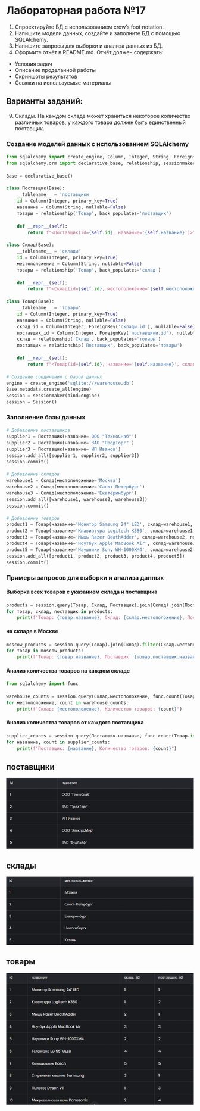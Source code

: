 # Лабораторная работа №17
1. Спроектируйте БД с использованием crow’s foot notation.
2. Напишите модели данных, создайте и заполните БД с помощью SQLAlchemy.
3. Напишите запросы для выборки и анализа данных из БД.
4. Оформите отчёт в README.md. Отчёт должен содержать:
- Условия задач
- Описание проделанной работы
- Скриншоты результатов
- Ссылки на используемые материалы
## Варианты заданий:
9. Склады. На каждом складе может храниться некоторое количество различных товаров, у каждого товара должен быть единственный поставщик.

### Создание моделей данных с использованием SQLAlchemy
``` py
from sqlalchemy import create_engine, Column, Integer, String, ForeignKey
from sqlalchemy.orm import declarative_base, relationship, sessionmaker

Base = declarative_base()

class Поставщик(Base):
    __tablename__ = 'поставщики'
    id = Column(Integer, primary_key=True)
    название = Column(String, nullable=False)
    товары = relationship('Товар', back_populates='поставщик')

    def __repr__(self):
        return f"<Поставщик(id={self.id}, название='{self.название}')>"

class Склад(Base):
    __tablename__ = 'склады'
    id = Column(Integer, primary_key=True)
    местоположение = Column(String, nullable=False)
    товары = relationship('Товар', back_populates='склад')

    def __repr__(self):
        return f"<Склад(id={self.id}, местоположение='{self.местоположение}')>"

class Товар(Base):
    __tablename__ = 'товары'
    id = Column(Integer, primary_key=True)
    название = Column(String, nullable=False)
    склад_id = Column(Integer, ForeignKey('склады.id'), nullable=False)
    поставщик_id = Column(Integer, ForeignKey('поставщики.id'), nullable=False)
    склад = relationship('Склад', back_populates='товары')
    поставщик = relationship('Поставщик', back_populates='товары')

    def __repr__(self):
        return f"<Товар(id={self.id}, название='{self.название}', склад_id={self.склад_id}, поставщик_id={self.поставщик_id})>"

# Создание соединения с базой данных
engine = create_engine('sqlite:///warehouse.db')
Base.metadata.create_all(engine)
Session = sessionmaker(bind=engine)
session = Session()
```
### Заполнение базы данных 
``` py
# Добавление поставщиков
supplier1 = Поставщик(название='ООО "ТехноСнаб"')
supplier2 = Поставщик(название='ЗАО "ПродТорг"')
supplier3 = Поставщик(название='ИП Иванов')
session.add_all([supplier1, supplier2, supplier3])
session.commit()

# Добавление складов
warehouse1 = Склад(местоположение='Москва')
warehouse2 = Склад(местоположение='Санкт-Петербург')
warehouse3 = Склад(местоположение='Екатеринбург')
session.add_all([warehouse1, warehouse2, warehouse3])
session.commit()

# Добавление товаров
product1 = Товар(название='Монитор Samsung 24" LED', склад=warehouse1, поставщик=supplier1)
product2 = Товар(название='Клавиатура Logitech K380', склад=warehouse1, поставщик=supplier2)
product3 = Товар(название='Мышь Razer DeathAdder', склад=warehouse2, поставщик=supplier1)
product4 = Товар(название='Ноутбук Apple MacBook Air', склад=warehouse3, поставщик=supplier3)
product5 = Товар(название='Наушники Sony WH-1000XM4', склад=warehouse2, поставщик=supplier2)
session.add_all([product1, product2, product3, product4, product5])
session.commit()
```
### Примеры запросов для выборки и анализа данных
#### Выборка всех товаров с указанием склада и поставщика
``` py
products = session.query(Товар, Склад, Поставщик).join(Склад).join(Поставщик).all()
for товар, склад, поставщик in products:
    print(f"Товар: {товар.название}, Склад: {склад.местоположение}, Поставщик: {поставщик.название}")
```
#### на складе в Москве
``` py
moscow_products = session.query(Товар).join(Склад).filter(Склад.местоположение == 'Москва').all()
for товар in moscow_products:
    print(f"Товар: {товар.название}, Поставщик: {товар.поставщик.название}")
```
#### Анализ количества товаров на каждом складе
``` py
from sqlalchemy import func

warehouse_counts = session.query(Склад.местоположение, func.count(Товар.id)).join(Товар).group_by(Склад.местоположение).all()
for местоположение, count in warehouse_counts:
    print(f"Склад: {местоположение}, Количество товаров: {count}")
```
#### Анализ количества товаров от каждого поставщика
``` py
supplier_counts = session.query(Поставщик.название, func.count(Товар.id)).join(Товар).group_by(Поставщик.название).all()
for название, count in supplier_counts:
    print(f"Поставщик: {название}, Количество товаров: {count}")
```
## поставщики
![поставщики.PNG](поставщики.PNG)
## склады
![склады.PNG](склады.PNG)
## товары
![товары.PNG](товары.PNG)
